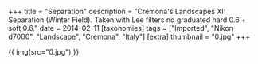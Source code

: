+++
title = "Separation"
description = "Cremona's Landscapes XI: Separation (Winter Field). Taken with Lee filters nd graduated hard 0.6 + soft 0.6."
date = 2014-02-11
[taxonomies]
tags = ["Imported", "Nikon d7000", "Landscape", "Cremona", "Italy"]
[extra]
thumbnail = "0.jpg"
+++

{{ img(src="0.jpg") }}
